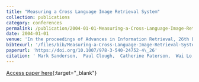 ```yaml
---
title: "Measuring a Cross Language Image Retrieval System"
collection: publications
category: conferences
permalink: /publication/2004-01-01-Measuring-a-Cross-Language-Image-Retrieval-System
date: 2004-01-01
venue: 'In the proceedings of Advances in Information Retrieval, 26th European Conference on IR Research, ECIR 2004, Sunderland, UK, April 5-7, 2004, Proceedings'
bibtexurl: '/files/bib/Measuring-a-Cross-Language-Image-Retrieval-System.bib'
paperurl: 'https://doi.org/10.1007/978-3-540-24752-4\_26'
citation: ' Mark Sanderson,  Paul Clough,  Catherine Paterson,  Wai Lo, &quot;Measuring a Cross Language Image Retrieval System.&quot; In the proceedings of Advances in Information Retrieval, 26th European Conference on IR Research, ECIR 2004, Sunderland, UK, April 5-7, 2004, Proceedings, 2004.'
---
```

[Access paper here](https://doi.org/10.1007/978-3-540-24752-4\_26){:target="_blank"}
